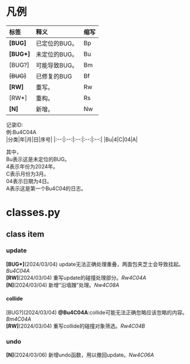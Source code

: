 # 凡例
|标签|释义|缩写|
|:--|:--|:--|
|**\[BUG\]**|已定位的BUG。|Bp|
|**\[BUG\*\]**|未定位的BUG。|Bu|
|\[BUG?\]|可能导致BUG。|Bm|
|<del>\[BUG\]</del>|已修复的BUG|Bf|
|**\[RW\]**|重写。|Rw|
|\[RW*\]|重构。|Rs|
|**\[N\]**|新增。|Nw|

记录ID:  
例:Bu4C04A  
|分类|年|月|日|序号|
|:--:|:--:|:--:|:--:|:--:|
|Bu|4|C|04|A|

其中，  
Bu表示这是未定位的BUG。  
4表示年份为2024年。  
C表示月份为3月。  
04表示日期为4日。  
A表示这是第一个Bu4C04的日志。

# classes.py
## class item
### update
**\[BUG\*\]**(2024/03/04) update无法正确处理重叠，两面包夹芝士会导致挂起。_Bu4C04A_  
**\[RW\]**(2024/03/04) 重写update的碰撞处理部分。_Rw4C04A_  
**\[N\]**(2024/03/04) 新增“沿墙蹭”处理。_Nw4C08A_

#### collide
\[BUG?\](2024/03/04) **@Bu4C04A**:collide可能无法正确忽略应该忽略的内容。_Bm4C04A_  
**\[RW\]**(2024/03/04) 重写collide的碰撞对象筛选。_Rw4C04B_   
### undo
**\[N\]**(2024/03/06) 新增undo函数，用以撤回update。_Nw4C06A_  
